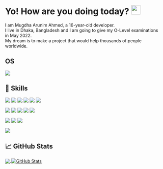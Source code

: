 <!-- ![HEADER]() -->

# Yo! How are you doing today? <img src="https://raw.githubusercontent.com/MartinHeinz/MartinHeinz/master/wave.gif" width="30px">

I am Mugdha Arunim Ahmed, a 16-year-old developer.
<br>
I live in Dhaka, Bangladesh and I am going to give my O-Level examinations in May 2022.
<br>
My dream is to make a project that would help thousands of people worldwide.

## OS

![](https://img.shields.io/badge/Windows-0078D6?style=for-the-badge&logo=windows&logoColor=white)

## 🚀 Skills
![](https://img.shields.io/badge/HTML5-E34F26?style=for-the-badge&logo=html5&logoColor=white)
![](https://img.shields.io/badge/CSS3-1572B6?style=for-the-badge&logo=css3&logoColor=white)
![](https://img.shields.io/badge/Markdown-000000?style=for-the-badge&logo=markdown&logoColor=white)
![](https://img.shields.io/badge/Python-3776AB?style=for-the-badge&logo=python&logoColor=white)
![](https://img.shields.io/badge/JavaScript-F7DF1E?style=for-the-badge&logo=javascript&logoColor=black)
![](https://img.shields.io/badge/TypeScript-007ACC?style=for-the-badge&logo=typescript&logoColor=white)
<br>

![](https://img.shields.io/badge/React-20232A?style=for-the-badge&logo=react&logoColor=61DAFB)
![](https://img.shields.io/badge/React_Native-20232A?style=for-the-badge&logo=react&logoColor=61DAFB)
![](https://img.shields.io/badge/Tailwind_CSS-38B2AC?style=for-the-badge&logo=tailwind-css&logoColor=white)
![](https://img.shields.io/badge/Redux-593D88?style=for-the-badge&logo=redux&logoColor=white)
![](https://img.shields.io/badge/Django-092E20?style=for-the-badge&logo=django&logoColor=white)

![](https://img.shields.io/badge/MySQL-00000F?style=for-the-badge&logo=mysql&logoColor=white)
![](https://img.shields.io/badge/PostgreSQL-316192?style=for-the-badge&logo=postgresql&logoColor=white)
![](https://img.shields.io/badge/SQLite-07405E?style=for-the-badge&logo=sqlite&logoColor=white)

![](https://img.shields.io/badge/Heroku-430098?style=for-the-badge&logo=heroku&logoColor=white)

## &#x1f4c8; GitHub Stats

<a href="https://github.com/maxelite1520/maxelite1520">
  <img align="center" src="https://github-readme-stats.vercel.app/api/top-langs/?username=maxelite1520&hide=javascript&title_color=ffffff&text_color=c9cacc&icon_color=2bbc8a&bg_color=1d1f21&langs_count=3" />
</a>
<a href="https://github.com/maxelite1520/maxelite1520">
  <img align="center" src="https://github-readme-stats.vercel.app/api?username=maxelite1520&show_icons=true&line_height=27&count_private=true&title_color=ffffff&text_color=c9cacc&icon_color=2bbc8a&bg_color=1d1f21" alt=" GitHub Stats" />
</a>

<!--
**maxelite1520/maxelite1520** is a ✨ _special_ ✨ repository because its `README.md` (this file) appears on your GitHub profile.

Here are some ideas to get you started:

- 🔭 I’m currently working on ...
- 🌱 I’m currently learning ...
- 👯 I’m looking to collaborate on ...
- 🤔 I’m looking for help with ...
- 💬 Ask me about ...
- 📫 How to reach me: ...
- 😄 Pronouns: ...
- ⚡ Fun fact: ...
-->
